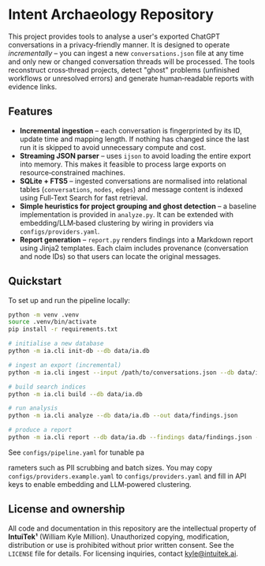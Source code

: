 # Intent Archaeology Repository

This project provides tools to analyse a user's exported ChatGPT conversations in a privacy‑friendly manner.  It is designed to operate *incrementally* – you can ingest a new `conversations.json` file at any time and only new or changed conversation threads will be processed.  The tools reconstruct cross‑thread projects, detect "ghost" problems (unfinished workflows or unresolved errors) and generate human‑readable reports with evidence links.

## Features

* **Incremental ingestion** – each conversation is fingerprinted by its ID, update time and mapping length.  If nothing has changed since the last run it is skipped to avoid unnecessary compute and cost.
* **Streaming JSON parser** – uses `ijson` to avoid loading the entire export into memory.  This makes it feasible to process large exports on resource‑constrained machines.
* **SQLite + FTS5** – ingested conversations are normalised into relational tables (`conversations`, `nodes`, `edges`) and message content is indexed using Full‑Text Search for fast retrieval.
* **Simple heuristics for project grouping and ghost detection** – a baseline implementation is provided in `analyze.py`.  It can be extended with embedding/LLM‑based clustering by wiring in providers via `configs/providers.yaml`.
* **Report generation** – `report.py` renders findings into a Markdown report using Jinja2 templates.  Each claim includes provenance (conversation and node IDs) so that users can locate the original messages.

## Quickstart

To set up and run the pipeline locally:

```bash
python -m venv .venv
source .venv/bin/activate
pip install -r requirements.txt

# initialise a new database
python -m ia.cli init-db --db data/ia.db

# ingest an export (incremental)
python -m ia.cli ingest --input /path/to/conversations.json --db data/ia.db

# build search indices
python -m ia.cli build --db data/ia.db

# run analysis
python -m ia.cli analyze --db data/ia.db --out data/findings.json

# produce a report
python -m ia.cli report --db data/ia.db --findings data/findings.json --out artefacts/report.md
```

See `configs/pipeline.yaml` for tunable pa

rameters such as PII scrubbing and batch sizes.  You may copy `configs/providers.example.yaml` to `configs/providers.yaml` and fill in API keys to enable embedding and LLM‑powered clustering.


## License and ownership

All code and documentation in this repository are the intellectual property of **IntuiTek¹** (William Kyle Million). Unauthorized copying, modification, distribution or use is prohibited without prior written consent. See the `LICENSE` file for details. For licensing inquiries, contact kyle@intuitek.ai.
